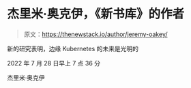 # 杰里米·奥克伊，《新书库》的作者

> 原文：<https://thenewstack.io/author/jeremy-oakey/>

新的研究表明，边缘 Kubernetes 的未来是光明的

2022 年 7 月 28 日早上 7 点 36 分

杰里米·奥克伊